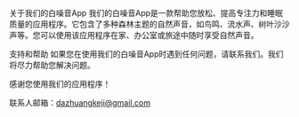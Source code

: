 关于我们的白噪音App 我们的白噪音App是一款帮助您放松、提高专注力和睡眠质量的应用程序。它包含了多种森林主题的自然声音，如鸟鸣、流水声、树叶沙沙声等。您可以使用该应用程序在家、办公室或旅途中随时享受自然声音。

支持和帮助 如果您在使用我们的白噪音App时遇到任何问题，请联系我们。我们将尽力帮助您解决问题。

感谢您使用我们的应用程序！

联系人邮箱：dazhuangkeji@gmail.com
